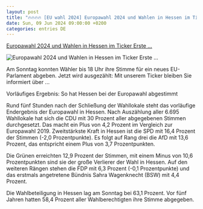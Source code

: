 ```yaml
---
layout: post
title: "🔥🔥🔥🔥 [EU wahl 2024] Europawahl 2024 und Wahlen in Hessen im Ticker Erste ..."
date: Sun, 09 Jun 2024 09:00:00 +0200
categories: entries DE
---
```

[Europawahl 2024 und Wahlen in Hessen im Ticker Erste ...](https://www.hessenschau.de/politik/europawahl/europawahl-2024-und-wahlen-in-hessen-im-ticker--wie-wird-gewaehlt,europawahl-2024-ticker-100.html)

![Europawahl 2024 und Wahlen in Hessen im Ticker Erste ...](https://www.hessenschau.de/politik/europaparlament-110~_t-1714385635159_v-16to9__retina.jpg)

Am Sonntag konnten Wähler bis 18 Uhr ihre Stimme für ein neues EU-Parlament abgeben. Jetzt wird ausgezählt: Mit unserem Ticker bleiben Sie informiert über ...

Vorläufiges Ergebnis: So hat Hessen bei der Europawahl abgestimmt

Rund fünf Stunden nach der Schließung der Wahllokale steht das vorläufige Endergebnis der Europawahl in Hessen. Nach Auszählung aller 6.695 Wahllokale hat sich die CDU mit 30 Prozent aller abgegebenen Stimmen durchgesetzt. Das macht ein Plus von 4,2 Prozent im Vergleich zur Europawahl 2019. Zweitstärkste Kraft in Hessen ist die SPD mit 16,4 Prozent der Stimmen (-2,0 Prozentpunkte). Es folgt auf Rang drei die AfD mit 13,6 Prozent, das entspricht einem Plus von 3,7 Prozentpunkten.

Die Grünen erreichten 12,9 Prozent der Stimmen, mit einem Minus von 10,6 Prozentpunkten sind sie der große Verlierer der Wahl in Hessen. Auf den weiteren Rängen stehen die FDP mit 6,3 Prozent (-0,1 Prozentpunkte) und das erstmals angetretene Bündnis Sahra Wagenknecht (BSW) mit 4,4 Prozent.

Die Wahlbeteiligung in Hessen lag am Sonntag bei 63,1 Prozent. Vor fünf Jahren hatten 58,4 Prozent aller Wahlberechtigten ihre Stimme abgegeben.

